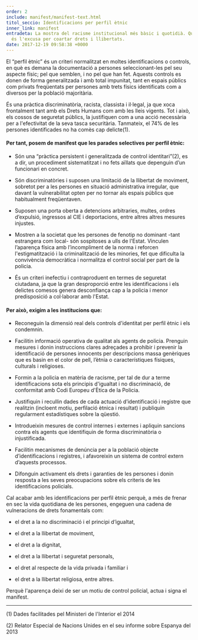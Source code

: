 ```yaml
---
order: 2
include: manifest/manifest-text.html
titol_seccio: Identificacions per perfil ètnic
inner_link: manifest
entradeta: La mostra del racisme institucional més bàsic i quotidià. Quan la seguretat
  és l'excusa per coartar drets i llibertats.
date: 2017-12-19 09:58:38 +0000
---
```


El “perfil ètnic” és un criteri normalitzat en moltes identificacions o controls, en què es demana la documentació a persones seleccionant-les pel seu aspecte físic; pel que semblen, i no pel que han fet. Aquests controls es donen de forma generalitzada i amb total impunitat, tant en espais públics com privats freqüentats per persones amb trets físics identificats com a diversos per la població majoritària.

És una pràctica discriminatòria, racista, classista i il·legal, ja que xoca frontalment tant amb els Drets Humans com amb les lleis vigents. Tot i això, els cossos de seguretat públics, la justifiquen com a una acció necessària per a l'efectivitat de la seva tasca securitària. Tanmateix, el 74% de les persones identificades no ha comès cap delicte<span class="a1-note">(1)</span>.

#### Per tant, posem de manifest que les parades selectives per perfil ètnic:

- Són una “pràctica persistent i generalitzada de control identitari”<span class="a1-note">(2)</span>, es a dir, un procediment sistematitzat i no fets aïllats que depenguin d’un funcionari en concret.

- Són discriminatòries i suposen una limitació de la llibertat de moviment, sobretot per a les persones en situació administrativa irregular, que davant la vulnerabilitat opten per no tornar als espais públics que habitualment freqüentaven.

- Suposen una porta oberta a detencions arbitraries, multes, ordres d’expulsió, ingressos al CIE i deportacions, entre altres altres mesures injustes.

- Mostren a la societat que les persones de fenotip no dominant -tant estrangera com local- són sospitoses a ulls de l'Estat. Vinculen l’aparença física amb l’incompliment de la norma i reforcen l'estigmatització i la criminalització de les minories, fet que dificulta la convivència democràtica i normalitza el control social per part de la policia.

- És un criteri inefectiu i contraproduent en termes de seguretat ciutadana, ja que la gran desproporció entre les identificacions i els delictes comesos genera desconfiança cap a la policia i menor predisposició a col·laborar amb l'Estat.

#### Per això, exigim a les institucions que:

- Reconeguin la dimensió real dels controls d'identitat per perfil ètnic i els condemnin.

- Facilitin informació operativa de qualitat als agents de policia. Prenguin mesures i donin instruccions clares adreçades a prohibir i prevenir la identificació de persones innocents per descripcions massa genèriques que es basin en el color de pell, l’ètnia o característiques físiques, culturals i religioses.

- Formin a la policia en matèria de racisme, per tal de dur a terme identificacions sota els principis d'igualtat i no discriminació, de conformitat amb Codi Europeu d'Ètica de la Policia.

- Justifiquin i recullin dades de cada actuació d’identificació i registre que realitzin (incloent motiu, perfilació ètnica i resultat) i publiquin regularment estadístiques sobre la qüestió.

- Introdueixin mesures de control internes i externes i apliquin sancions contra els agents que identifiquin de forma discriminatòria o injustificada.

- Facilitin mecanismes de denúncia per a la població objecte d’identificacions i registres, i afavoreixin un sistema de control extern d’aquests processos.

- Difonguin activament els drets i garanties de les persones i donin resposta a les seves preocupacions sobre els criteris de les identificacions policials.

Cal acabar amb les identificacions per perfil ètnic perquè, a més de frenar en sec la vida quotidiana de les persones, engeguen una cadena de vulneracions de drets fonamentals com:

- el dret a la no discriminació i el principi d’igualtat,

- el dret a la llibertat de moviment,

- el dret a la dignitat,

- el dret a la llibertat i seguretat personals,

- el dret al respecte de la vida privada i familiar i

- el dret a la llibertat religiosa, entre altres.

Perquè l'aparença deixi de ser un motiu de control policial, actua i signa el manifest.
<hr>
<div class="a1-note">
  <p>(1) Dades facilitades pel Ministeri de l'Interior el 2014</p>
  <p>(2) Relator Especial de Nacions Unides en el seu informe sobre Espanya del 2013</p>
</div>
